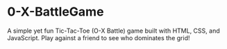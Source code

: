 # 0-X-BattleGame
A simple yet fun Tic-Tac-Toe (O-X Battle) game built with HTML, CSS, and JavaScript. Play against a friend  to see who dominates the grid!
